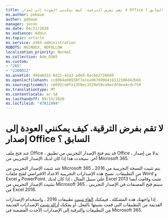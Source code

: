 ```yaml
---
title: لا تقم بفرض الترقية. كيف يمكنني العودة إلى إصدار Office السابق ؟
ms.author: pebaum
author: pebaum
manager: jecon
ms.date: 04/21/2020
ms.audience: Admin
ms.topic: article
ms.service: o365-administration
ROBOTS: NOINDEX, NOFOLLOW
localization_priority: Normal
ms.collection: Adm_O365
ms.custom:
- "265"
- "2200012"
ms.assetid: 49da6d22-6821-42a3-ade8-8acbb27260d5
ms.openlocfilehash: cc8084e08930f7ecea9676996419112106d42bb6
ms.sourcegitcommit: c6692ce0fa1358ec3529e59ca0ecdfdea4cdc759
ms.translationtype: MT
ms.contentlocale: ar-SA
ms.lasthandoff: 09/15/2020
ms.locfileid: "47811994"
---
```

# <a name="dont-force-me-to-upgrade-how-do-i-go-back-to-the-previous-office-version"></a>لا تقم بفرض الترقية. كيف يمكنني العودة إلى إصدار Office السابق ؟

عند فتح ملف Office ، قد يتم فتح الإصدار التجريبي من تطبيق Office ، بدلا من إصدار آخر. سيحدث هذا إذا كان لديك الإصدار التجريبي من Microsoft 365.
  
عند تثبيت الإصدار التجريبي من Microsoft 365 ، يتم تثبيت النسخة التجريبية من 2016 من التطبيقات. تصبح هذه الإصدارات التجريبية الاعداد الافتراضي لفتح ملفات Word و Excel و PowerPoint. علي سبيل المثال ، إذا كان لديك Excel 2013 مثبت وقامت أيضا بتثبيت الإصدار التجريبي من Microsoft 365 ، سيتم فتح المصنفات في الإصدار التجريبي من Excel 2016.
  
إذا واجهتك هذه المشكلة ، فيمكنك [إلغاء تثبيت](https://support.office.com/article/9dd49b83-264a-477a-8fcc-2fdf5dbf61d8.aspx) تطبيقات 2016 ، واستخدام الإصدارات القديمة من التطبيقات التي قمت بتثبيتها بالفعل. أو يمكنك [أزاله تثبيت](https://support.office.com/article/9dd49b83-264a-477a-8fcc-2fdf5dbf61d8.aspx) الإصدارات القديمة من التطبيقات والترقية إلى الإصدارات الأحدث المضمنة في Microsoft 365.
